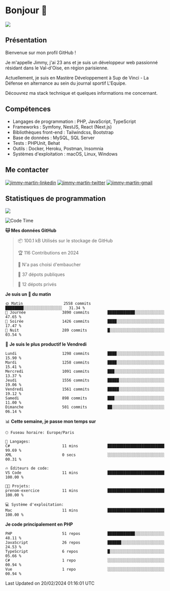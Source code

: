 # Bonjour 👋

![](https://komarev.com/ghpvc/?username=jimmy-martin&color=1a1b27)

## Présentation

Bienvenue sur mon profil GitHub !

Je m'appelle Jimmy, j'ai 23 ans et je suis un développeur web passionné résidant dans le Val-d'Oise, en région parisienne.

Actuellement, je suis en Mastère Développement à Sup de Vinci - La Défense en alternance au sein du journal sportif L'Equipe.

Découvrez ma stack technique et quelques informations me concernant.

## Compétences

- Langages de programmation : PHP, JavaScript, TypeScript
- Frameworks : Symfony, NestJS, React (Next.js)
- Bibliothèques front-end : Tailwindcss, Bootstrap
- Base de données : MySQL, SQL Server
- Tests : PHPUnit, Behat
- Outils : Docker, Heroku, Postman, Insomnia
- Systèmes d'exploitation : macOS, Linux, Windows

## Me contacter

<p>
<a href="https://www.linkedin.com/in/jimmy-martin-dev/" target="_blank"><img align="center" src="https://img.shields.io/badge/-LinkedIn-0077B5?style=for-the-badge&logo=Linkedin&logoColor=white" alt="jimmy-martin-linkedin"/></a>
<a href="https://twitter.com/jimmydev_" target="_blank"><img align="center" src="https://img.shields.io/badge/-Twitter-1DA1F2?style=for-the-badge&logo=Twitter&logoColor=white" alt="jimmy-martin-twitter"/></a>
<a href="mailto:jimmy.martin952@gmail.com" target="_blank"><img align="center" src="https://img.shields.io/badge/gmail-D14836?style=for-the-badge&logo=gmail&logoColor=white" alt="jimmy-martin-gmail"/></a>
</p>

## Statistiques de programmation

<a href="https://github-readme-stats.vercel.app/api/top-langs/?username=jimmy-martin&layout=compact">
  <img align="center" src="https://github-readme-stats.vercel.app/api/top-langs/?username=jimmy-martin&layout=compact"/>
</a>

<!--START_SECTION:waka-->
![Code Time](http://img.shields.io/badge/Code%20Time-1%2C947%20hrs%2032%20mins-blue)

**🐱 Mes données GitHub** 

> 📦 100.1 kB Utilisés sur le stockage de GitHub 
 > 
> 🏆 116 Contributions en 2024
 > 
> 🚫 N'a pas choisi d'embaucher
 > 
> 📜 37 dépots publiques 
 > 
> 🔑 12 dépots privés 
 > 
**Je suis un 🐤 du matin** 

```text
🌞 Matin                  2558 commits        ████████░░░░░░░░░░░░░░░░░   31.34 % 
🌆 Journée                3890 commits        ████████████░░░░░░░░░░░░░   47.65 % 
🌃 Soirée                 1426 commits        ████░░░░░░░░░░░░░░░░░░░░░   17.47 % 
🌙 Nuit                   289 commits         █░░░░░░░░░░░░░░░░░░░░░░░░   03.54 % 
```
📅 **Je suis le plus productif le Vendredi** 

```text
Lundi                    1298 commits        ████░░░░░░░░░░░░░░░░░░░░░   15.90 % 
Mardi                    1258 commits        ████░░░░░░░░░░░░░░░░░░░░░   15.41 % 
Mercredi                 1091 commits        ███░░░░░░░░░░░░░░░░░░░░░░   13.37 % 
Jeudi                    1556 commits        █████░░░░░░░░░░░░░░░░░░░░   19.06 % 
Vendredi                 1561 commits        █████░░░░░░░░░░░░░░░░░░░░   19.12 % 
Samedi                   898 commits         ███░░░░░░░░░░░░░░░░░░░░░░   11.00 % 
Dimanche                 501 commits         ██░░░░░░░░░░░░░░░░░░░░░░░   06.14 % 
```


📊 **Cette semaine, je passe mon temps sur** 

```text
🕑︎ Fuseau horaire: Europe/Paris

💬 Langages: 
C#                       11 mins             █████████████████████████   99.69 % 
XML                      0 secs              ░░░░░░░░░░░░░░░░░░░░░░░░░   00.31 % 

🔥 Éditeurs de code: 
VS Code                  11 mins             █████████████████████████   100.00 % 

🐱‍💻 Projets: 
prenom-exercice          11 mins             █████████████████████████   100.00 % 

💻 Système d'exploitation: 
Mac                      11 mins             █████████████████████████   100.00 % 
```

**Je code principalement en PHP** 

```text
PHP                      51 repos            ████████████░░░░░░░░░░░░░   48.11 % 
JavaScript               26 repos            ██████░░░░░░░░░░░░░░░░░░░   24.53 % 
TypeScript               6 repos             █░░░░░░░░░░░░░░░░░░░░░░░░   05.66 % 
C#                       1 repo              ░░░░░░░░░░░░░░░░░░░░░░░░░   00.94 % 
Vue                      1 repo              ░░░░░░░░░░░░░░░░░░░░░░░░░   00.94 % 
```




 Last Updated on 20/02/2024 01:16:01 UTC
<!--END_SECTION:waka-->


